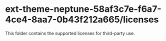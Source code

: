 # ext-theme-neptune-58af3c7e-f6a7-4ce4-8aa7-0b43f212a665/licenses

This folder contains the supported licenses for third-party use.
